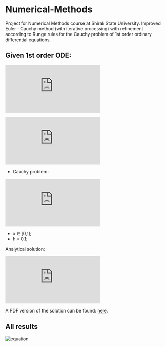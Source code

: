 # Numerical-Methods
Project for Numerical Methods course at Shirak State University.
Improved Euler - Cauchy method (with iterative processing) with refinement according to Runge rules for the Cauchy problem of 1st order ordinary differential equations.

## Given 1st order ODE:
![equation](https://latex.codecogs.com/gif.latex?%5Cfrac%7Bdy%7D%7Bdx%7D%3Df%28x%2Cy%29)

![equation](https://latex.codecogs.com/gif.latex?%5Cfrac%7Bdy%7D%7Bdx%7D%3D%5Cfrac%7B-3%20x%20y&plus;8%20y-x%5E%7B2%7D%7D%7Bx%5E%7B2%7D-5%20x&plus;6%7D)

- Cauchy problem:

![equation](https://latex.codecogs.com/gif.latex?x_0%3D0%3B%20%5Cquad%20y_0%3D-1)

- x ∈ [0,1];
- h = 0.1;

Analytical solution:

![equation](https://latex.codecogs.com/gif.latex?y%3D%5Cfrac%7B-%5Cfrac%7B1%7D%7B4%7Dx%5E4%20&plus;%20%5Cfrac%7B2%7D%7B3%7Dx%5E3%20&plus;%2012%7D%7B%28x%20-2%29%5E2%28x-3%29%7D)

A PDF version of the solution can be found:
[here](https://github.com/L-Kh-Hovhannisyan/Numerical-Methods/blob/main/Analytical%20solution.pdf).

## All results
![equation](https://psv4.userapi.com/c520036/u409016625/docs/d32/22a4440e9d06/Untitled.png?extra=vgi8fD4JDXKD8mpzpgB8GOTGR90k8NVByBkRartvolAkh8k8TxTbzdOdAu3niFTWTI1JTZkBGvMDNPEUR_x1Npc8SwSwFWJNnl2qI_bGE2RiaDiX7Cm6enZtbN5CdLiO6SPnOetKgStF8qC7ipvdYov4)

